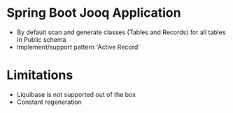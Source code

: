 # Spring Boot Jooq Application
- By default scan and generate classes (Tables and Records) for all tables in Public schema
- Implement/support pattern 'Active Record'

# Limitations
- Liquibase is not supported out of the box
- Constant regeneration